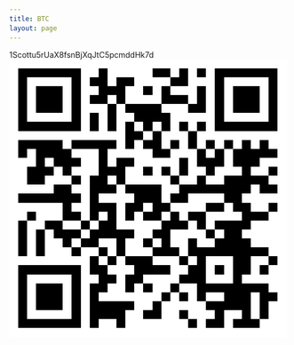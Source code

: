 ```yaml
---
title: BTC
layout: page
---
```


1Scottu5rUaX8fsnBjXqJtC5pcmddHk7d
<br>
![btc address](/images/btc.png)
